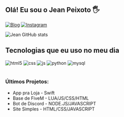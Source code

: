 ## Olá! Eu sou o Jean Peixoto 🖐️

[![Blog](https://img.shields.io/website?label=dev-Jean.site&style=for-the-badge&url=https://dev-jean.site/)](https://dev-jean.site)
[![Instagram](https://img.shields.io/badge/Instagram-E4405F?style=for-the-badge&logo=instagram&logoColor=white)](https://www.instagram.com/jean.peixoto7/)

![Jean GitHub stats](https://github-readme-stats.vercel.app/api?username=fakersz&show_icons=true&theme=dracula&count_private=true)

## Tecnologias que eu uso no meu dia

<div style="display: inline_block">
  <img align="center" alt="html5" src="https://img.shields.io/badge/HTML5-E34F26?style=for-the-badge&logo=html5&logoColor=white" />
  <img align="center" alt="css" src="https://img.shields.io/badge/CSS3-1572B6?style=for-the-badge&logo=css3&logoColor=white" />
  <img align="center" alt="js" src="https://img.shields.io/badge/JavaScript-F7DF1E?style=for-the-badge&logo=javascript&logoColor=black" />
  <img align="center" alt="python" src="https://img.shields.io/badge/Python-3776AB?style=for-the-badge&logo=python&logoColor=white" />
  <img align="center" alt="mysql" src="https://img.shields.io/badge/MySQL-00000F?style=for-the-badge&logo=mysql&logoColor=white" />
</div><br/>

### Últimos Projetos:
- App pra Loja - Swift
- Base de FiveM - LUA/JS/CSS/HTML<br/>
- Bot de Discord - NODE.JS/JAVASCRIPT<br/>
- Site Simples - HTML/CSS/JAVASCRIPT<br/>
 
